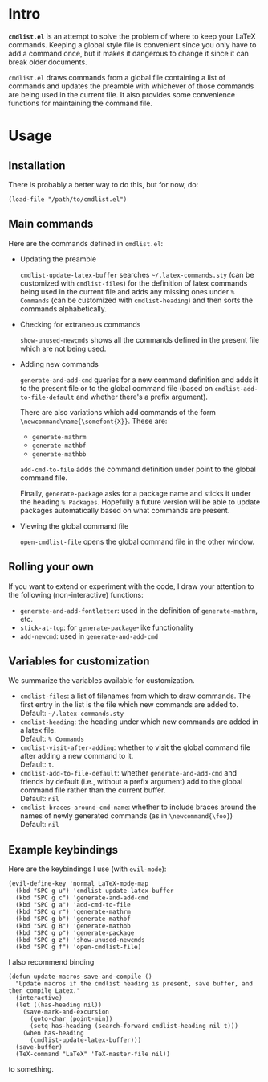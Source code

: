 # Intro

**`cmdlist.el`** is an attempt to solve the problem of where to keep your LaTeX commands. Keeping a global style file is convenient since you only have to add a command once, but it makes it dangerous to change it since it can break older documents.

`cmdlist.el` draws commands from a global file containing a list of commands and updates the preamble with whichever of those commands are being used in the current file. It also provides some convenience functions for maintaining the command file.

# Usage
## Installation
There is probably a better way to do this, but for now, do:
```
(load-file "/path/to/cmdlist.el")
```
## Main commands
Here are the commands defined in `cmdlist.el`:

* Updating the preamble

   `cmdlist-update-latex-buffer` searches `~/.latex-commands.sty` (can be customized with `cmdlist-files`) for the definition of latex commands being used in the current file and adds any missing ones under `% Commands` (can be customized with `cmdlist-heading`) and then sorts the commands alphabetically.

* Checking for extraneous commands

   `show-unused-newcmds` shows all the commands defined in the present file which are not being used.

* Adding new commands

   `generate-and-add-cmd` queries for a new command definition and adds it to the present file or to the global command file (based on `cmdlist-add-to-file-default` and whether there's a prefix argument).

   There are also variations which add commands of the form `\newcommand\name{\somefont{X}}`. These are:
   - `generate-mathrm`
   - `generate-mathbf`
   - `generate-mathbb`

   `add-cmd-to-file` adds the command definition under point to the global command file.

   Finally, `generate-package` asks for a package name and sticks it under the heading `% Packages`. Hopefully a future version will be able to update packages automatically based on what commands are present.

* Viewing the global command file

   `open-cmdlist-file` opens the global command file in the other window.

## Rolling your own

If you want to extend or experiment with the code, I draw your attention to the following (non-interactive) functions:

* `generate-and-add-fontletter`: used in the definition of `generate-mathrm`, etc.
* `stick-at-top`: for `generate-package`-like functionality
* `add-newcmd`: used in `generate-and-add-cmd`

## Variables for customization
We summarize the variables available for customization.

* `cmdlist-files`: a list of filenames from which to draw commands. The first entry in the list is the file which new commands are added to.  
   Default: `~/.latex-commands.sty`
* `cmdlist-heading`: the heading under which new commands are added in a latex file.  
   Default: `% Commands`
* `cmdlist-visit-after-adding`: whether to visit the global command file after adding a new command to it.  
   Default: `t`.
* `cmdlist-add-to-file-default`: whether `generate-and-add-cmd` and friends by default (i.e., without a prefix argument) add to the global command file rather than the current buffer.  
   Default: `nil`
* `cmdlist-braces-around-cmd-name`: whether to include braces around the names of newly generated commands (as in `\newcommand{\foo}`)  
   Default: `nil`

## Example keybindings

Here are the keybindings I use (with `evil-mode`):
```
(evil-define-key 'normal LaTeX-mode-map
  (kbd "SPC g u") 'cmdlist-update-latex-buffer
  (kbd "SPC g c") 'generate-and-add-cmd
  (kbd "SPC g a") 'add-cmd-to-file
  (kbd "SPC g r") 'generate-mathrm
  (kbd "SPC g b") 'generate-mathbf
  (kbd "SPC g B") 'generate-mathbb
  (kbd "SPC g p") 'generate-package
  (kbd "SPC g z") 'show-unused-newcmds
  (kbd "SPC g f") 'open-cmdlist-file)
```

I also recommend binding
```
(defun update-macros-save-and-compile ()
  "Update macros if the cmdlist heading is present, save buffer, and then compile Latex."
  (interactive)
  (let ((has-heading nil))
    (save-mark-and-excursion
      (goto-char (point-min))
      (setq has-heading (search-forward cmdlist-heading nil t)))
    (when has-heading
      (cmdlist-update-latex-buffer)))
  (save-buffer)
  (TeX-command "LaTeX" 'TeX-master-file nil))
```
to something.
